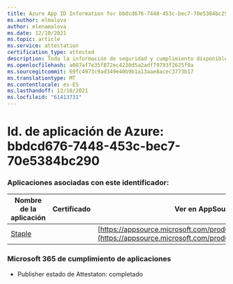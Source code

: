 ```yaml
---
title: Azure App ID Information for bbdcd676-7448-453c-bec7-70e5384bc290
ms.author: elmalova
author: elenamalova
ms.date: 12/10/2021
ms.topic: article
ms.service: attestation
certification_type: attested
description: Toda la información de seguridad y cumplimiento disponible para bbdcd676-7448-453c-bec7-70e5384bc290.
ms.openlocfilehash: a087af7e35f872ec4230d5a2adf79793f2625f0a
ms.sourcegitcommit: 69fc4973c9ad349e40b9b1a13aae8acec3773b17
ms.translationtype: MT
ms.contentlocale: es-ES
ms.lasthandoff: 12/10/2021
ms.locfileid: "61413731"
---
```

# <a name="azure-app-id-bbdcd676-7448-453c-bec7-70e5384bc290"></a>Id. de aplicación de Azure: bbdcd676-7448-453c-bec7-70e5384bc290


### <a name="apps-associated-with-this-id"></a>Aplicaciones asociadas con este identificador:
| **Nombre de la aplicación** | **Certificado** | **Ver en AppSource** |
|--------------|---------------|-----------------------|
| [Staple](https://docs.microsoft.com/microsoft-365-app-certification/forward/WA200003281) |  | [https://appsource.microsoft.com/product/office/WA200003281](https://appsource.microsoft.com/product/office/WA200003281) |

### <a name="microsoft-365-app-compliance-status"></a>Microsoft 365 de cumplimiento de aplicaciones
- Publisher estado de Attestaton: completado
